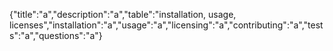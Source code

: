 {"title":"a","description":"a","table":"installation, usage, licenses","installation":"a","usage":"a","licensing":"a","contributing":"a","tests":"a","questions":"a"}